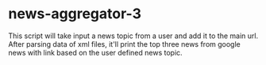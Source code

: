 # news-aggregator-3

This script will take input a news topic from a user and add it to the main url. After parsing data of xml files, it'll print the top three news from google news with link based on the user defined news topic. 
